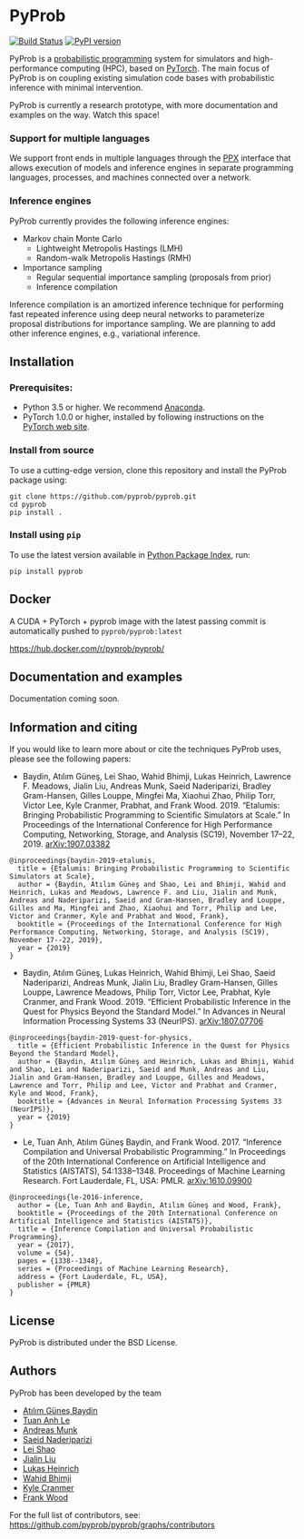 # PyProb

[![Build Status](https://travis-ci.org/pyprob/pyprob.svg?branch=master)](https://travis-ci.org/pyprob/pyprob)
[![PyPI version](https://badge.fury.io/py/pyprob.svg)](https://badge.fury.io/py/pyprob)

PyProb is a [probabilistic programming](http://probabilistic-programming.org) system for simulators and high-performance computing (HPC), based on [PyTorch](http://pytorch.org/). The main focus of PyProb is on coupling existing simulation code bases with probabilistic inference with minimal intervention.

PyProb is currently a research prototype, with more
documentation and examples on the way. Watch this space!

### Support for multiple languages

We support front ends in multiple languages through the
[PPX](https://github.com/pyprob/ppx) interface that allows execution of models
and inference engines in separate programming languages, processes, and machines
connected over a network.

### Inference engines

PyProb currently provides the following inference engines:
* Markov chain Monte Carlo
  * Lightweight Metropolis Hastings (LMH)
  * Random-walk Metropolis Hastings (RMH)
* Importance sampling
  * Regular sequential importance sampling (proposals from prior)
  * Inference compilation

Inference compilation is an amortized inference technique for performing fast
repeated inference using deep neural networks to parameterize proposal
distributions for importance sampling. We are planning to add other inference engines, e.g., variational inference.

## Installation

### Prerequisites:

* Python 3.5 or higher. We recommend [Anaconda](https://www.continuum.io/).
* PyTorch 1.0.0 or higher, installed by following instructions on the [PyTorch
  web site](http://pytorch.org/).

### Install from source
To use a cutting-edge version, clone this repository and install the PyProb package using:

```
git clone https://github.com/pyprob/pyprob.git
cd pyprob
pip install .
```

### Install using `pip`
To use the latest version available in [Python Package
Index](https://pypi.org/project/pyprob/), run:

```
pip install pyprob
```

## Docker

A CUDA + PyTorch + pyprob image with the latest passing commit is automatically
pushed to `pyprob/pyprob:latest`

https://hub.docker.com/r/pyprob/pyprob/

## Documentation and examples

Documentation coming soon.

## Information and citing

If you would like to learn more about or cite the techniques PyProb uses, please see the following papers:

* Baydin, Atılım Güneş, Lei Shao, Wahid Bhimji, Lukas Heinrich, Lawrence F. Meadows, Jialin Liu, Andreas Munk, Saeid Naderiparizi, Bradley Gram-Hansen, Gilles Louppe, Mingfei Ma, Xiaohui Zhao, Philip Torr, Victor Lee, Kyle Cranmer, Prabhat, and Frank Wood. 2019. “Etalumis: Bringing Probabilistic Programming to Scientific Simulators at Scale.” In Proceedings of the International Conference for High Performance Computing, Networking, Storage, and Analysis (SC19), November 17–22, 2019. [arXiv:1907.03382](https://arxiv.org/abs/1907.03382)
```
@inproceedings{baydin-2019-etalumis,
  title = {Etalumis: Bringing Probabilistic Programming to Scientific Simulators at Scale},
  author = {Baydin, Atılım Güneş and Shao, Lei and Bhimji, Wahid and Heinrich, Lukas and Meadows, Lawrence F. and Liu, Jialin and Munk, Andreas and Naderiparizi, Saeid and Gram-Hansen, Bradley and Louppe, Gilles and Ma, Mingfei and Zhao, Xiaohui and Torr, Philip and Lee, Victor and Cranmer, Kyle and Prabhat and Wood, Frank},
  booktitle = {Proceedings of the International Conference for High Performance Computing, Networking, Storage, and Analysis (SC19), November 17--22, 2019},
  year = {2019}
}
```

* Baydin, Atılım Güneş, Lukas Heinrich, Wahid Bhimji, Lei Shao, Saeid Naderiparizi, Andreas Munk, Jialin Liu, Bradley Gram-Hansen, Gilles Louppe, Lawrence Meadows, Philip Torr, Victor Lee, Prabhat, Kyle Cranmer, and Frank Wood. 2019. “Efficient Probabilistic Inference in the Quest for Physics Beyond the Standard Model.” In Advances in Neural Information Processing Systems 33 (NeurIPS). [arXiv:1807.07706](https://arxiv.org/abs/1807.07706)
```
@inproceedings{baydin-2019-quest-for-physics,
  title = {Efficient Probabilistic Inference in the Quest for Physics Beyond the Standard Model},
  author = {Baydin, Atılım Güneş and Heinrich, Lukas and Bhimji, Wahid and Shao, Lei and Naderiparizi, Saeid and Munk, Andreas and Liu, Jialin and Gram-Hansen, Bradley and Louppe, Gilles and Meadows, Lawrence and Torr, Philip and Lee, Victor and Prabhat and Cranmer, Kyle and Wood, Frank},
  booktitle = {Advances in Neural Information Processing Systems 33 (NeurIPS)},
  year = {2019}
}
```
* Le, Tuan Anh, Atılım Güneş Baydin, and Frank Wood. 2017. “Inference Compilation and Universal Probabilistic Programming.” In Proceedings of the 20th International Conference on Artificial Intelligence and Statistics (AISTATS), 54:1338–1348. Proceedings of Machine Learning Research. Fort Lauderdale, FL, USA: PMLR. [arXiv:1610.09900](https://arxiv.org/abs/1610.09900)
```
@inproceedings{le-2016-inference,
  author = {Le, Tuan Anh and Baydin, Atılım Güneş and Wood, Frank},
  booktitle = {Proceedings of the 20th International Conference on Artificial Intelligence and Statistics (AISTATS)},
  title = {Inference Compilation and Universal Probabilistic Programming},
  year = {2017},
  volume = {54},
  pages = {1338--1348},
  series = {Proceedings of Machine Learning Research},
  address = {Fort Lauderdale, FL, USA},
  publisher = {PMLR}
}
```

## License

PyProb is distributed under the BSD License.

## Authors

PyProb has been developed by the team

* [Atılım Güneş Baydin](http://www.robots.ox.ac.uk/~gunes/)
* [Tuan Anh Le](http://www.tuananhle.co.uk/)
* [Andreas Munk](https://ammunk.com/)
* [Saeid Naderiparizi](https://www.cs.ubc.ca/~saeidnp/)
* [Lei Shao](https://www.intel.com/content/www/us/en/artificial-intelligence/bios/lei-shao.html)
* [Jialin Liu](https://sites.google.com/site/jailinliu/)
* [Lukas Heinrich](http://www.lukasheinrich.com/)
* [Wahid Bhimji](http://www.nersc.gov/about/nersc-staff/data-analytics-services/wahid-bhimji/)
* [Kyle Cranmer](http://theoryandpractice.org/)
* [Frank Wood](http://www.cs.ubc.ca/~fwood/index.html)

For the full list of contributors, see: https://github.com/pyprob/pyprob/graphs/contributors
